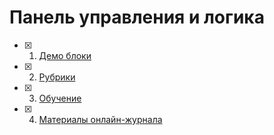 # Панель управления и логика

- [x] 1. [Демо блоки](./demo_blocks.md)
- [x] 2. [Рубрики](./Categories.md)
- [x] 3. [Обучение](./education.md)
- [x] 4. [Материалы онлайн-журнала](./online_magazine/magazine_materials.md)


